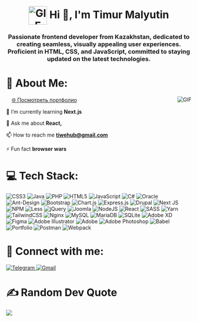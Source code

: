 <h1 align="center">
  <img align="center" width="50" src="https://i.imgur.com/s8QQP7z.png" alt="GIF"> Hi 👋, I'm Timur Malyutin
</h1>
<h3 align="center">Passionate frontend developer from Kazakhstan, dedicated to creating seamless, visually appealing user experiences. Proficient in HTML, CSS, and JavaScript, committed to staying updated on the latest technologies.</h3>


# 💫 About Me:

<img align="right" src="https://media0.giphy.com/media/bGgsc5mWoryfgKBx1u/200w.gif?cid=6c09b952zmylkkigtgvnr1jipnva59tqf5ymgt04rw3h1qc8&ep=v1_gifs_search&rid=200w.gif&ct=g" alt="GIF">

<img width="15" src="https://upload.wikimedia.org/wikipedia/commons/7/79/HeadHunter_logo.png">[🌐 Посмотреть портфолио](https://tiwehub.space/)

🌱 I’m currently learning **Next.js**

💬 Ask me about **React,**

📫 How to reach me **tiwehub@gmail.com**

⚡ Fun fact **browser wars**

# 💻 Tech Stack:
![CSS3](https://img.shields.io/badge/css3-%231572B6.svg?style=for-the-badge&logo=css3&logoColor=white) ![Java](https://img.shields.io/badge/java-%23ED8B00.svg?style=for-the-badge&logo=openjdk&logoColor=white) ![PHP](https://img.shields.io/badge/php-%23777BB4.svg?style=for-the-badge&logo=php&logoColor=white) ![HTML5](https://img.shields.io/badge/html5-%23E34F26.svg?style=for-the-badge&logo=html5&logoColor=white) ![JavaScript](https://img.shields.io/badge/javascript-%23323330.svg?style=for-the-badge&logo=javascript&logoColor=%23F7DF1E) ![C#](https://img.shields.io/badge/c%23-%23239120.svg?style=for-the-badge&logo=c-sharp&logoColor=white) ![Oracle](https://img.shields.io/badge/Oracle-F80000?style=for-the-badge&logo=oracle&logoColor=white) ![Ant-Design](https://img.shields.io/badge/-AntDesign-%230170FE?style=for-the-badge&logo=ant-design&logoColor=white) ![Bootstrap](https://img.shields.io/badge/bootstrap-%238511FA.svg?style=for-the-badge&logo=bootstrap&logoColor=white) ![Chart.js](https://img.shields.io/badge/chart.js-F5788D.svg?style=for-the-badge&logo=chart.js&logoColor=white) ![Express.js](https://img.shields.io/badge/express.js-%23404d59.svg?style=for-the-badge&logo=express&logoColor=%2361DAFB) ![Drupal](https://img.shields.io/badge/drupal-%230678BE.svg?style=for-the-badge&logo=drupal&logoColor=white) ![Next JS](https://img.shields.io/badge/Next-black?style=for-the-badge&logo=next.js&logoColor=white) ![NPM](https://img.shields.io/badge/NPM-%23CB3837.svg?style=for-the-badge&logo=npm&logoColor=white) ![Less](https://img.shields.io/badge/less-2B4C80?style=for-the-badge&logo=less&logoColor=white) ![jQuery](https://img.shields.io/badge/jquery-%230769AD.svg?style=for-the-badge&logo=jquery&logoColor=white) ![Joomla](https://img.shields.io/badge/joomla-%235091CD.svg?style=for-the-badge&logo=joomla&logoColor=white) ![NodeJS](https://img.shields.io/badge/node.js-6DA55F?style=for-the-badge&logo=node.js&logoColor=white) ![React](https://img.shields.io/badge/react-%2320232a.svg?style=for-the-badge&logo=react&logoColor=%2361DAFB) ![SASS](https://img.shields.io/badge/SASS-hotpink.svg?style=for-the-badge&logo=SASS&logoColor=white) ![Yarn](https://img.shields.io/badge/yarn-%232C8EBB.svg?style=for-the-badge&logo=yarn&logoColor=white) ![TailwindCSS](https://img.shields.io/badge/tailwindcss-%2338B2AC.svg?style=for-the-badge&logo=tailwind-css&logoColor=white) ![Nginx](https://img.shields.io/badge/nginx-%23009639.svg?style=for-the-badge&logo=nginx&logoColor=white) ![MySQL](https://img.shields.io/badge/mysql-%2300000f.svg?style=for-the-badge&logo=mysql&logoColor=white) ![MariaDB](https://img.shields.io/badge/MariaDB-003545?style=for-the-badge&logo=mariadb&logoColor=white) ![SQLite](https://img.shields.io/badge/sqlite-%2307405e.svg?style=for-the-badge&logo=sqlite&logoColor=white) ![Adobe XD](https://img.shields.io/badge/Adobe%20XD-470137?style=for-the-badge&logo=Adobe%20XD&logoColor=#FF61F6) ![Figma](https://img.shields.io/badge/figma-%23F24E1E.svg?style=for-the-badge&logo=figma&logoColor=white) ![Adobe Illustrator](https://img.shields.io/badge/adobe%20illustrator-%23FF9A00.svg?style=for-the-badge&logo=adobe%20illustrator&logoColor=white) ![Adobe](https://img.shields.io/badge/adobe-%23FF0000.svg?style=for-the-badge&logo=adobe&logoColor=white) ![Adobe Photoshop](https://img.shields.io/badge/adobe%20photoshop-%2331A8FF.svg?style=for-the-badge&logo=adobe%20photoshop&logoColor=white) ![Babel](https://img.shields.io/badge/Babel-F9DC3e?style=for-the-badge&logo=babel&logoColor=black) ![Portfolio](https://img.shields.io/badge/Portfolio-%23000000.svg?style=for-the-badge&logo=firefox&logoColor=#FF7139) ![Postman](https://img.shields.io/badge/Postman-FF6C37?style=for-the-badge&logo=postman&logoColor=white) ![Webpack](https://img.shields.io/badge/webpack-%238DD6F9.svg?style=for-the-badge&logo=webpack&logoColor=black)

# 🤝 Connect with me:
 <a href="https://t.me/your_telegram_username" target="_blank">
    <img src="https://img.shields.io/badge/Telegram-Message-informational?style=for-the-badge&logo=telegram&logoColor=white&color=2CA5E0" alt="Telegram">
  </a>
  <a href="mailto:tiwe@gmail.com" target="_blank">
    <img src="https://img.shields.io/badge/Gmail-Drop%20a%20Line-informational?style=for-the-badge&logo=gmail&logoColor=white&color=D14836" alt="Gmail">
  </a>

# ✍️ Random Dev Quote
![](https://quotes-github-readme.vercel.app/api?type=horizontal&theme=light)
